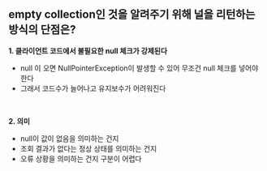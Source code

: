 ## empty collection인 것을 알려주기 위해 널을 리턴하는 방식의 단점은?

**1. 클라이언트 코드에서 불필요한 null 체크가 강제된다**
- null 이 오면 NullPointerException이 발생할 수 있어 무조건 null 체크를 넣어야 한다
- 그래서 코드수가 늘어나고 유지보수가 어려워진다

<br/>

**2. 의미**
- null이 값이 없음을 의미하는 건지
- 조회 결과가 없다는 정상 상태를 의미하는 건지
- 오류 상황을 의미하는 건지 구분이 어렵다

